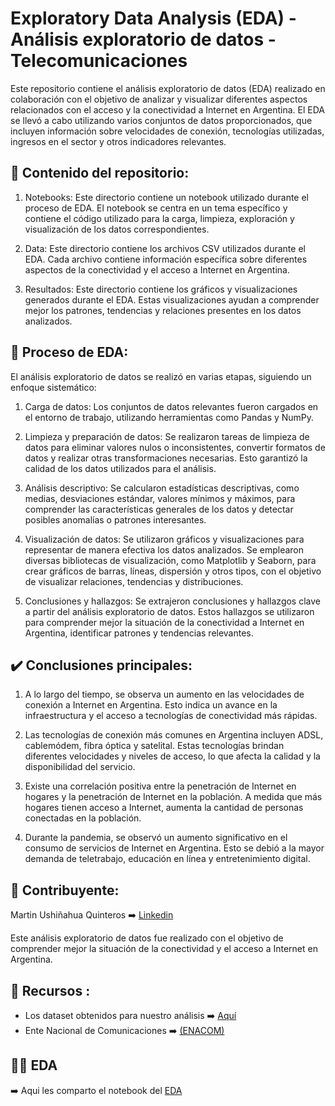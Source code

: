 # Exploratory Data Analysis (EDA) - Análisis exploratorio de datos - Telecomunicaciones

Este repositorio contiene el análisis exploratorio de datos (EDA) realizado en colaboración con el objetivo de analizar y visualizar diferentes aspectos relacionados con el acceso y la conectividad a Internet en Argentina. El EDA se llevó a cabo utilizando varios conjuntos de datos proporcionados, que incluyen información sobre velocidades de conexión, tecnologías utilizadas, ingresos en el sector y otros indicadores relevantes.

## 📖 Contenido del repositorio:

1. Notebooks: Este directorio contiene un notebook utilizado durante el proceso de EDA. El notebook se centra en un tema específico y contiene el código utilizado para la carga, limpieza, exploración y visualización de los datos correspondientes.

2. Data: Este directorio contiene los archivos CSV utilizados durante el EDA. Cada archivo contiene información específica sobre diferentes aspectos de la conectividad y el acceso a Internet en Argentina.

3. Resultados: Este directorio contiene los gráficos y visualizaciones generados durante el EDA. Estas visualizaciones ayudan a comprender mejor los patrones, tendencias y relaciones presentes en los datos analizados.

## 🎯 Proceso de EDA:   

El análisis exploratorio de datos se realizó en varias etapas, siguiendo un enfoque sistemático:

1. Carga de datos: Los conjuntos de datos relevantes fueron cargados en el entorno de trabajo, utilizando herramientas como Pandas y NumPy.

2. Limpieza y preparación de datos: Se realizaron tareas de limpieza de datos para eliminar valores nulos o inconsistentes, convertir formatos de datos y realizar otras transformaciones necesarias. Esto garantizó la calidad de los datos utilizados para el análisis.

3. Análisis descriptivo: Se calcularon estadísticas descriptivas, como medias, desviaciones estándar, valores mínimos y máximos, para comprender las características generales de los datos y detectar posibles anomalías o patrones interesantes.

4. Visualización de datos: Se utilizaron gráficos y visualizaciones para representar de manera efectiva los datos analizados. Se emplearon diversas bibliotecas de visualización, como Matplotlib y Seaborn, para crear gráficos de barras, líneas, dispersión y otros tipos, con el objetivo de visualizar relaciones, tendencias y distribuciones.

5. Conclusiones y hallazgos: Se extrajeron conclusiones y hallazgos clave a partir del análisis exploratorio de datos. Estos hallazgos se utilizaron para comprender mejor la situación de la conectividad a Internet en Argentina, identificar patrones y tendencias relevantes.

## ✔️ Conclusiones principales:

1. A lo largo del tiempo, se observa un aumento en las velocidades de conexión a Internet en Argentina. Esto indica un avance en la infraestructura y el acceso a tecnologías de conectividad más rápidas.

2. Las tecnologías de conexión más comunes en Argentina incluyen ADSL, cablemódem, fibra óptica y satelital. Estas tecnologías brindan diferentes velocidades y niveles de acceso, lo que afecta la calidad y la disponibilidad del servicio.

3. Existe una correlación positiva entre la penetración de Internet en hogares y la penetración de Internet en la población. A medida que más hogares tienen acceso a Internet, aumenta la cantidad de personas conectadas en la población.

4. Durante la pandemia, se observó un aumento significativo en el consumo de servicios de Internet en Argentina. Esto se debió a la mayor demanda de teletrabajo, educación en línea y entretenimiento digital.

 ## 👥 Contribuyente:

Martin Ushiñahua Quinteros ➡️ [Linkedin](https://www.linkedin.com/in/martin-ushi%C3%B1ahua-quinteros-/)

Este análisis exploratorio de datos fue realizado  con el objetivo de comprender mejor la situación de la conectividad y el acceso a Internet en Argentina.

## 🔎 Recursos :

- Los dataset obtenidos para nuestro análisis ➡️ [Aquí](https://datosabiertos.enacom.gob.ar/dashboards/20000/acceso-a-internet/)
- Ente Nacional de Comunicaciones ➡️ [(ENACOM)](https://www.enacom.gob.ar/)

## 🕵️‍♀️ EDA

 ➡️ Aqui les comparto el notebook del [EDA](https://github.com/martinushinahu/PI_DA_DATA_ANALITICS/blob/main/EDA/eda.ipynb)
